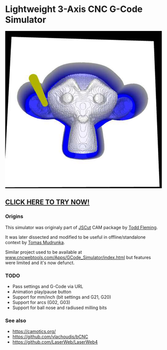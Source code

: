 # Lightweight 3-Axis CNC G-Code Simulator

![Screenshot Suzanne](screenshot.jpg)

## [CLICK HERE TO TRY NOW!](https://raw.githack.com/Harvie/cnc-simulator/master/index.html)

### Origins
This simulator was originaly part of [JSCut](https://jscut.org/) CAM package by [Todd Fleming](https://github.com/tbfleming/jscut).

It was later dissected and modified to be useful in offline/standalone context by [Tomas Mudrunka](https://github.com/harvie).

Similar project used to be available at www.cncwebtools.com/Apps/GCode_Simulator/index.html but features were limited and it's now defunct.

### TODO
 * Pass settings and G-Code via URL
 * Animation play/pause button
 * Support for mm/inch (bit settings and G21, G20)
 * Support for arcs (G02, G03)
 * Support for ball nose and radiused milling bits

### See also
 * https://camotics.org/
 * https://github.com/vlachoudis/bCNC
 * https://github.com/LaserWeb/LaserWeb4
